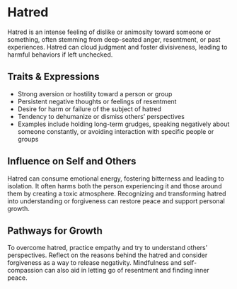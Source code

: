 # Hatred

Hatred is an intense feeling of dislike or animosity toward someone or something, often stemming from deep-seated anger, resentment, or past experiences. Hatred can cloud judgment and foster divisiveness, leading to harmful behaviors if left unchecked.

## Traits & Expressions

- Strong aversion or hostility toward a person or group
- Persistent negative thoughts or feelings of resentment
- Desire for harm or failure of the subject of hatred
- Tendency to dehumanize or dismiss others’ perspectives
- Examples include holding long-term grudges, speaking negatively about someone constantly, or avoiding interaction with specific people or groups

## Influence on Self and Others

Hatred can consume emotional energy, fostering bitterness and leading to isolation. It often harms both the person experiencing it and those around them by creating a toxic atmosphere. Recognizing and transforming hatred into understanding or forgiveness can restore peace and support personal growth.

## Pathways for Growth

To overcome hatred, practice empathy and try to understand others’ perspectives. Reflect on the reasons behind the hatred and consider forgiveness as a way to release negativity. Mindfulness and self-compassion can also aid in letting go of resentment and finding inner peace.

